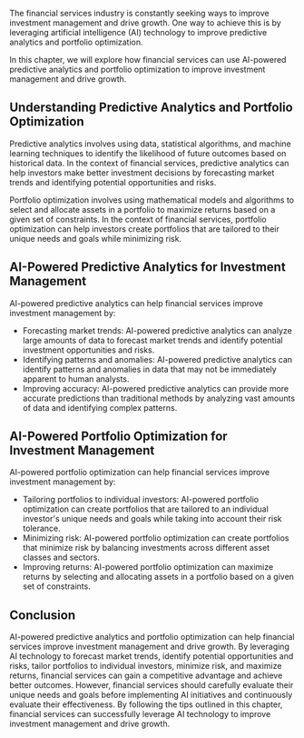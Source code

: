 
The financial services industry is constantly seeking ways to improve investment management and drive growth. One way to achieve this is by leveraging artificial intelligence (AI) technology to improve predictive analytics and portfolio optimization.

In this chapter, we will explore how financial services can use AI-powered predictive analytics and portfolio optimization to improve investment management and drive growth.

Understanding Predictive Analytics and Portfolio Optimization
-------------------------------------------------------------

Predictive analytics involves using data, statistical algorithms, and machine learning techniques to identify the likelihood of future outcomes based on historical data. In the context of financial services, predictive analytics can help investors make better investment decisions by forecasting market trends and identifying potential opportunities and risks.

Portfolio optimization involves using mathematical models and algorithms to select and allocate assets in a portfolio to maximize returns based on a given set of constraints. In the context of financial services, portfolio optimization can help investors create portfolios that are tailored to their unique needs and goals while minimizing risk.

AI-Powered Predictive Analytics for Investment Management
---------------------------------------------------------

AI-powered predictive analytics can help financial services improve investment management by:

* Forecasting market trends: AI-powered predictive analytics can analyze large amounts of data to forecast market trends and identify potential investment opportunities and risks.
* Identifying patterns and anomalies: AI-powered predictive analytics can identify patterns and anomalies in data that may not be immediately apparent to human analysts.
* Improving accuracy: AI-powered predictive analytics can provide more accurate predictions than traditional methods by analyzing vast amounts of data and identifying complex patterns.

AI-Powered Portfolio Optimization for Investment Management
-----------------------------------------------------------

AI-powered portfolio optimization can help financial services improve investment management by:

* Tailoring portfolios to individual investors: AI-powered portfolio optimization can create portfolios that are tailored to an individual investor's unique needs and goals while taking into account their risk tolerance.
* Minimizing risk: AI-powered portfolio optimization can create portfolios that minimize risk by balancing investments across different asset classes and sectors.
* Improving returns: AI-powered portfolio optimization can maximize returns by selecting and allocating assets in a portfolio based on a given set of constraints.

Conclusion
----------

AI-powered predictive analytics and portfolio optimization can help financial services improve investment management and drive growth. By leveraging AI technology to forecast market trends, identify potential opportunities and risks, tailor portfolios to individual investors, minimize risk, and maximize returns, financial services can gain a competitive advantage and achieve better outcomes. However, financial services should carefully evaluate their unique needs and goals before implementing AI initiatives and continuously evaluate their effectiveness. By following the tips outlined in this chapter, financial services can successfully leverage AI technology to improve investment management and drive growth.
